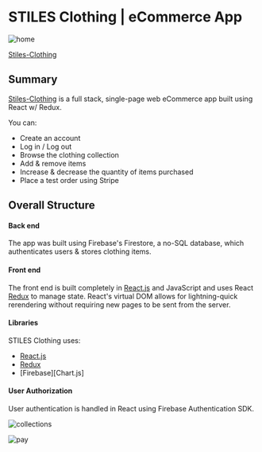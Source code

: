 # STILES Clothing | eCommerce App

![home]

[Stiles-Clothing][Stiles-Clothing]


## Summary

[Stiles-Clothing][Stiles-Clothing] is a full stack, single-page web eCommerce app built using React w/ Redux.

You can:

* Create an account
* Log in / Log out
* Browse the clothing collection
* Add & remove items
* Increase & decrease the quantity of items purchased
* Place a test order using Stripe

## Overall Structure

#### Back end
The app was built using Firebase's Firestore, a no-SQL database, which authenticates users & stores clothing items.

#### Front end
The front end is built completely in [React.js][React] and JavaScript and uses React [Redux][Redux] to manage state. React's virtual DOM allows for lightning-quick rerendering without requiring new pages to be sent from the server.

#### Libraries

STILES Clothing uses:
- [React.js][React]
- [Redux][Redux]
- [Firebase][Chart.js]



#### User Authorization
User authentication is handled in React using Firebase Authentication SDK.





![collections]







![pay]





[Stiles-Clothing]: https://stiles-clothing.herokuapp.com/
[Redux]: https://redux.js.org/
[React]:https://facebook.github.io/react/



[home]: https://firebasestorage.googleapis.com/v0/b/ecommerce-project-1aab2.appspot.com/o/Home-min.png?alt=media&token=3790cf41-df83-42c4-9088-4e9f034be3a8

[collections]: https://firebasestorage.googleapis.com/v0/b/ecommerce-project-1aab2.appspot.com/o/Collection_Cart-min.png?alt=media&token=56bb1ef1-3128-4cb4-9e9d-2f72e4478ce2

[pay]: https://firebasestorage.googleapis.com/v0/b/ecommerce-project-1aab2.appspot.com/o/Checkout-min.png?alt=media&token=42d72fe6-453c-4aac-a850-2b5cde48a65e
